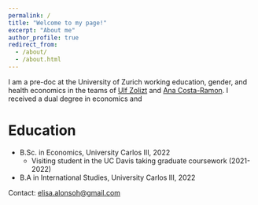 ```yaml
---
permalink: /
title: "Welcome to my page!"
excerpt: "About me"
author_profile: true
redirect_from: 
  - /about/
  - /about.html
---
```


I am a pre-doc at the University of Zurich working education, gender, and health economics in the teams of [Ulf Zolizt](https://ulfzoelitz.com/) and [Ana Costa-Ramon](https://sites.google.com/view/anamariacostaramon). I received a dual degree in economics and 

# Education
- B.Sc. in Economics, University Carlos III, 2022
  - Visiting student in the UC Davis taking graduate coursework (2021-2022)
- B.A in International Studies, University Carlos III, 2022

Contact: elisa.alonsoh@gmail.com

